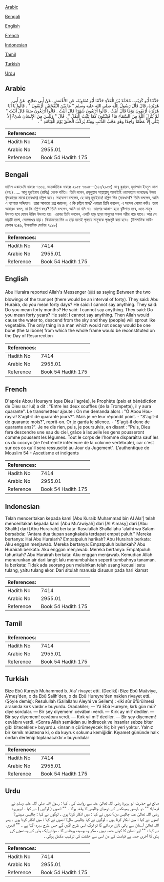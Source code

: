 [Arabic](#arabic)

[Bengali](#bengali)

[English](#english)

[French](#french)

[Indonesian](#indonesian)

[Tamil](#tamil)

[Turkish](#turkish)

[Urdu](#urdu)

## Arabic


<div dir="rtl" lang="ar" style={{fontSize:'larger',backgroundColor:'#f8f9fa',padding:20}}>
حَدَّثَنَا أَبُو كُرَيْبٍ، مُحَمَّدُ بْنُ الْعَلاَءِ حَدَّثَنَا أَبُو مُعَاوِيَةَ، عَنِ الأَعْمَشِ، عَنْ أَبِي صَالِحٍ، عَنْ أَبِي هُرَيْرَةَ، قَالَ قَالَ رَسُولُ اللَّهِ صلى الله عليه وسلم ‏"‏ مَا بَيْنَ النَّفْخَتَيْنِ أَرْبَعُونَ ‏"‏ ‏.‏ قَالُوا يَا أَبَا هُرَيْرَةَ أَرْبَعُونَ يَوْمًا قَالَ أَبَيْتُ ‏.‏ قَالُوا أَرْبَعُونَ شَهْرًا قَالَ أَبَيْتُ ‏.‏ قَالُوا أَرْبَعُونَ سَنَةً قَالَ أَبَيْتُ ‏"‏ ثُمَّ يُنْزِلُ اللَّهُ مِنَ السَّمَاءِ مَاءً فَيَنْبُتُونَ كَمَا يَنْبُتُ الْبَقْلُ ‏"‏ ‏.‏ قَالَ ‏"‏ وَلَيْسَ مِنَ الإِنْسَانِ شَىْءٌ إِلاَّ يَبْلَى إِلاَّ عَظْمًا وَاحِدًا وَهُوَ عَجْبُ الذَّنَبِ وَمِنْهُ يُرَكَّبُ الْخَلْقُ يَوْمَ الْقِيَامَةِ ‏"‏ ‏.‏
</div>
<div style={{backgroundColor:'#f8f9fa',padding:20, marginBottom: 10}}><table> <thead> <tr> <th>References:</th> <th></th> </tr> </thead> <tbody><tr><td>Hadith No</td><td>7414</td></tr><tr><td>Arabic No</td><td>2955.01</td></tr><tr><td>Reference</td><td>Book 54 Hadith 175</td></tr></tbody></table></div>

## Bengali


<div dir="ltr" lang="bn" style={{fontSize:'larger',backgroundColor:'#f8f9fa',padding:20}}>
হাদিস একাডেমি নাম্বারঃ ৭৩০৪, আন্তর্জাতিক নাম্বারঃ ২৯৫৫ ৭৩০৪—(১৪১/২৯৫৫) আবূ কুরায়ব, মুহাম্মাদ ইবনুল আলা (রহঃ) ..... আবু হুরাইরাহ (রাযিঃ) থেকে বর্ণিত। তিনি বলেন, রসূলুল্লাহ সাল্লাল্লাহু আলাইহি ওয়াসাল্লাম বলেছেনঃ উভয় ফুঁৎকারের মাঝে (ব্যবধান) চল্লিশ হবে। সহাবাগণ বললেন, হে আবূ হুরাইরাহ! চল্লিশ দিন (ব্যবধান)? তিনি বললেন, আমি এ ব্যাপারে সন্দিহান। তারা আবারো প্রশ্ন করলেন, এ কি চল্লিশ মাস? এবারো তিনি বললেন, এ সন্দেহ পোষণ করি। তারা আবারও বলল, তা কি চল্লিশ বছর? তিনি বললেন, আমি তা বলি না। তারপর আকাশ হতে বৃষ্টিপাত হবে, এতে মানুষ উদগত হবে যেমন উদ্ভিদ উদগত হয়। এরপর তিনি বললেন, একটি হাড় ছাড়া মানুষের সকল শরীর পচে যাবে। আর সে হাড়টি হলো, মেরুদণ্ডের হাড়। কিয়ামতের দিন এ হাড় হতেই পুনরায় মানুষকে পুনঃসৃষ্ট করা হবে। (ইসলামিক ফাউন্ডেশন ৭১৪৬, ইসলামিক সেন্টার ৭১৯৮)
</div>
<div style={{backgroundColor:'#f8f9fa',padding:20, marginBottom: 10}}><table> <thead> <tr> <th>References:</th> <th></th> </tr> </thead> <tbody><tr><td>Hadith No</td><td>7414</td></tr><tr><td>Arabic No</td><td>2955.01</td></tr><tr><td>Reference</td><td>Book 54 Hadith 175</td></tr></tbody></table></div>

## English


<div dir="ltr" lang="en" style={{fontSize:'larger',backgroundColor:'#f8f9fa',padding:20}}>
Abu Huraira reported Allah's Messenger (ﷺ) as saying:Between the two blowings of the trumpet (there would be an interval of forty). They said: Abu Huraira, do you mean forty days? He said: I cannot say anything. They said: Do you mean forty months? He said: I cannot say anything. They said: Do you mean forty years? He said: I cannot say anything. Then Allah would cause the water to, descend from the sky and they (people) will sprout like vegetable. The only thing in a man which would not decay would be one bone (the tailbone) from which the whole frame would be reconstituted on the Day of Resurrection
</div>
<div style={{backgroundColor:'#f8f9fa',padding:20, marginBottom: 10}}><table> <thead> <tr> <th>References:</th> <th></th> </tr> </thead> <tbody><tr><td>Hadith No</td><td>7414</td></tr><tr><td>Arabic No</td><td>2955.01</td></tr><tr><td>Reference</td><td>Book 54 Hadith 175</td></tr></tbody></table></div>

## French


<div dir="ltr" lang="fr" style={{fontSize:'larger',backgroundColor:'#f8f9fa',padding:20}}>
D'après Abou Hourayra (que Dieu l'agrée), le Prophète (paix et bénédiction de Dieu sur lui) a dit : "Entre les deux souffles (de la Trompette), il y aura quarante". Le transmetteur ajoute : On me demanda alors : "Ô Abou Hourayra! S'agit-il de quarante jours?". Mais je ne leur répondit point. - "S'agit-il de quarante mois?", reprit-on. Or je garda le silence. - "S'agit-il donc de quarante ans?". Je ne dis rien, puis, je poursuivis, en disant : "Puis, Dieu fera descendre une eau du ciel, grâce à laquelle les gens pousseront comme poussent les légumes. Tout le corps de l'homme disparaîtra sauf les os du coccyx (de l'extrémité inférieure de la colonne vertébrale), car c'est sur ces os qu'il sera ressuscité au Jour du Jugement". L'authentique de Mouslim 54 - Ascetisme et indigents
</div>
<div style={{backgroundColor:'#f8f9fa',padding:20, marginBottom: 10}}><table> <thead> <tr> <th>References:</th> <th></th> </tr> </thead> <tbody><tr><td>Hadith No</td><td>7414</td></tr><tr><td>Arabic No</td><td>2955.01</td></tr><tr><td>Reference</td><td>Book 54 Hadith 175</td></tr></tbody></table></div>

## Indonesian


<div dir="ltr" lang="id" style={{fontSize:'larger',backgroundColor:'#f8f9fa',padding:20}}>
Telah menceritakan kepada kami [Abu Kuraib Muhammad bin Al Ala'] telah menceritakan kepada kami [Abu Mu'awiyah] dari [Al A'masy] dari [Abu Shalih] dari [Abu Hurairah] berkata: Rasulullah Shallallahu 'alaihi wa Salam bersabda: "Antara dua tiupan sangkakala terdapat empat puluh." Mereka bertanya: Hai Abu Huraiarh? Empatpuluh harikah? Abu Hurairah berkata: Aku enggan menjawab. Mereka bertanya: Empatpuluh bulankah? Abu Hurairah berkata: Aku enggan menjawab. Mereka bertanya: Empatpuluh tahunkah? Abu Hurairah berkata: Aku enggan menjawab. Kemudian Allah menurunkan air dari langit lalu menumbuhkan seperti tumbuhnya tanaman. Ia berkata: Tidak ada seorang pun melainkan telah usang kecuali satu tulang, yaitu tulang ekor. Dari situlah manusia disusun pada hari kiamat
</div>
<div style={{backgroundColor:'#f8f9fa',padding:20, marginBottom: 10}}><table> <thead> <tr> <th>References:</th> <th></th> </tr> </thead> <tbody><tr><td>Hadith No</td><td>7414</td></tr><tr><td>Arabic No</td><td>2955.01</td></tr><tr><td>Reference</td><td>Book 54 Hadith 175</td></tr></tbody></table></div>

## Tamil


<div dir="ltr" lang="ta" style={{fontSize:'larger',backgroundColor:'#f8f9fa',padding:20}}>

</div>
<div style={{backgroundColor:'#f8f9fa',padding:20, marginBottom: 10}}><table> <thead> <tr> <th>References:</th> <th></th> </tr> </thead> <tbody><tr><td>Hadith No</td><td>7414</td></tr><tr><td>Arabic No</td><td>2955.01</td></tr><tr><td>Reference</td><td>Book 54 Hadith 175</td></tr></tbody></table></div>

## Turkish


<div dir="ltr" lang="tr" style={{fontSize:'larger',backgroundColor:'#f8f9fa',padding:20}}>
Bize Ebû Kureyb Muhammed b. Ala' rivayet etti. (Dediki): Bize Ebû Muâviye, A'meş'den, o da Ebû Salih'den, o da Ebû Hureyre'den naklen rivayet etti. (Şöyle demiş): Resulullah (Sallallahu Aleyhi ve Sellem) : «iki sûr üfürülmesi arasında kırk vardır.» buyurdu. Oradakiler; — Yâ Ebâ Hureyre, kırk gün mü? diye sordular. — Bir şey diyemem! cevâbını verdi. — Kırk ay mı? dediler. — Bir şey diyemem! cevâbını verdi. — Kırk yıl mı? dediler. — Bir şey diyemem! cevâbını verdi. «Sonra Allah semâdan su indirecek ve insanlar sebze biter gibi bitecekler.» buyurdu. «insanın çürümeyecek hiç bir yeri yoktur. Yalnız bir kemik müstesna ki, o da kuyruk sokumu kemiğidir. Kıyamet gününde halk ondan derlenip toplanacaktır.» buyurdular
</div>
<div style={{backgroundColor:'#f8f9fa',padding:20, marginBottom: 10}}><table> <thead> <tr> <th>References:</th> <th></th> </tr> </thead> <tbody><tr><td>Hadith No</td><td>7414</td></tr><tr><td>Arabic No</td><td>2955.01</td></tr><tr><td>Reference</td><td>Book 54 Hadith 175</td></tr></tbody></table></div>

## Urdu


<div dir="rtl" lang="ur" style={{fontSize:'larger',backgroundColor:'#f8f9fa',padding:20}}>
صالح نے حضرت ابو ہریرۃ رضی اللہ تعالیٰ عنہ سے روایت کی ، کہا : رسول اللہ صلی اللہ علیہ وسلم نے فرمایا؛ "" دو بارصور پھونکنے کے درمیان چالیس کا وقفہ ہوگا ۔ "" انھوں ( لوگوں ) نے کہا ۔ ابوہریرۃ رضی اللہ تعالیٰ عنہ چالیس دن؟انھوں نے کہا : میں انکار کرتا ہوں ۔ لوگوں نے کہا : چالیس مہینے؟ انھوں نے کہا : میں انکار کرتا ہوں ۔ لوگوں نے کہا چالیس سال؟ انھوں نے کہا : میں انکار کرتا ہوں ۔ پھر اللہ تعالیٰ آسمان سے پانی نازل فرمائے گا تو لوگ اسی طرح اگیں گے جس طرح سبزہ اگتا ہے ۔ "" انھوں نے کہا : "" اور انسان کا کوئی حصہ نہیں ، مگر وہ بوسیدہ ہوجائے گا ، سوائےایک ہڈی کے وہ دمچی کی ہڈی کا آخری حصہ ہے قیامت کے دن اسی سے خلقت کی ترکیب مکمل ہوگی ۔
</div>
<div style={{backgroundColor:'#f8f9fa',padding:20, marginBottom: 10}}><table> <thead> <tr> <th>References:</th> <th></th> </tr> </thead> <tbody><tr><td>Hadith No</td><td>7414</td></tr><tr><td>Arabic No</td><td>2955.01</td></tr><tr><td>Reference</td><td>Book 54 Hadith 175</td></tr></tbody></table></div>